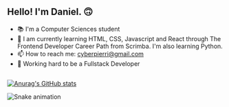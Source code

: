 ## Hello! I'm Daniel. 🙃

- 📚 I'm a Computer Sciences student
- 🌱 I am currently learning HTML, CSS, Javascript and React through The Frontend Developer Career Path from Scrimba. I'm also learning Python.
- 📫 How to reach me: cyberpierri@gmail.com
- 🌠 Working hard to be a Fullstack Developer

##

[![Anurag's GitHub stats](https://github-readme-stats.vercel.app/api?username=danielpierri&count_private=true&theme=github_dark&show_icons=true)](https://github.com/anuraghazra/github-readme-stats)

![Snake animation](https://github.com/danielpierri/danielpierri/blob/output/github-contribution-grid-snake.svg)
